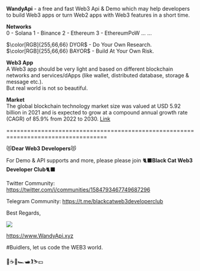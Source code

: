 
**WandyApi** - a free and fast Web3 Api & Demo which may help developers to build Web3 apps or turn Web2 apps with Web3 features in a short time.

**Networks**  
0 - Solana    1 - Binance     2 - Ethereum     3 - EthereumPoW  ... ...  

$\color[RGB]{255,66,66} DYOR$ - Do Your Own Research.  
$\color[RGB]{255,66,66} BAYOR$ - Build At Your Own Risk. 

**Web3 App**  
A Web3 app should be very light and based on different blockchain networks and services/dApps (like wallet, distributed database, storage & message etc.).  
But real world is not so beautiful.

**Market**  
The global blockchain technology market size was valued at USD 5.92 billion in 2021 and is expected to grow at a compound annual growth rate (CAGR) of 85.9% from 2022 to 2030. [Link](https://www.grandviewresearch.com/industry-analysis/blockchain-technology-market)

===================================================================================

:heart_eyes_cat:**Dear Web3 Developers**:heart_eyes_cat: 

For Demo & API supports and more, please please join :black_cat:**Black Cat Web3 Developer Club**:black_cat:  

Twitter Community: https://twitter.com/i/communities/1584793467749687296

Telegram Community: https://t.me/blackcatweb3developerclub

Best Regards,

![](https://www.wandyapi.xyz/logo192.png)

https://www.WandyApi.xyz

#Buidlers, let us code the WEB3 world.

:cherry_blossom::coffee::beers::racing_car::motor_boat::golfing::skier::dollar:
